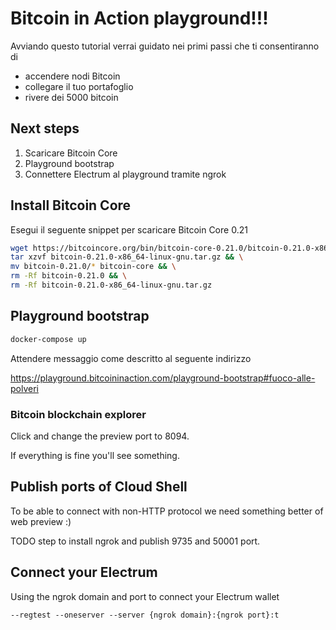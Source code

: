 # Bitcoin in Action playground!!!

Avviando questo tutorial verrai guidato nei primi passi che ti consentiranno di
- accendere nodi Bitcoin
- collegare il tuo portafoglio
- rivere dei 5000 bitcoin

## Next steps

1. Scaricare Bitcoin Core
2. Playground bootstrap
3. Connettere Electrum al playground tramite ngrok

## Install Bitcoin Core

Esegui il seguente snippet per scaricare Bitcoin Core 0.21

```sh
wget https://bitcoincore.org/bin/bitcoin-core-0.21.0/bitcoin-0.21.0-x86_64-linux-gnu.tar.gz && \
tar xzvf bitcoin-0.21.0-x86_64-linux-gnu.tar.gz && \
mv bitcoin-0.21.0/* bitcoin-core && \
rm -Rf bitcoin-0.21.0 && \
rm -Rf bitcoin-0.21.0-x86_64-linux-gnu.tar.gz
```

## Playground bootstrap

```sh
docker-compose up
```

Attendere messaggio come descritto al seguente indirizzo

https://playground.bitcoininaction.com/playground-bootstrap#fuoco-alle-polveri

### Bitcoin blockchain explorer

Click <walkthrough-web-preview-icon></walkthrough-web-preview-icon> and change
the preview port to 8094.

If everything is fine you'll see something.

## Publish ports of Cloud Shell

To be able to connect with non-HTTP protocol we need something better of web
preview :)

TODO step to install ngrok and publish 9735 and 50001 port.

## Connect your Electrum

Using the ngrok domain and port to connect your Electrum wallet

```terminal
--regtest --oneserver --server {ngrok domain}:{ngrok port}:t
```

